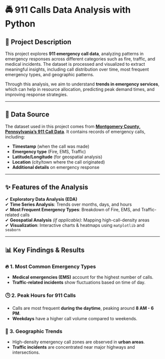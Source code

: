 # 🚔 911 Calls Data Analysis with Python

## 📌 Project Description
This project explores **911 emergency call data**, analyzing patterns in emergency responses across different categories such as fire, traffic, and medical incidents. The dataset is processed and visualized to extract meaningful insights, including call distribution over time, most frequent emergency types, and geographic patterns.

Through this analysis, we aim to understand **trends in emergency services**, which can help in resource allocation, predicting peak demand times, and improving response strategies.

---

## 📂 Data Source
The dataset used in this project comes from **[Montgomery County, Pennsylvania’s 911 Call Data](https://www.kaggle.com/mchirico/montcoalert)**. It contains records of emergency calls, including:
- **Timestamp** (when the call was made)
- **Emergency type** (Fire, EMS, Traffic)
- **Latitude/Longitude** (for geospatial analysis)
- **Location** (city/town where the call originated)
- **Additional details** on emergency response

---

## ✨ Features of the Analysis
✔ **Exploratory Data Analysis (EDA)**  
✔ **Time Series Analysis**: Trends over months, days, and hours  
✔ **Most Frequent Emergency Types**: Breakdown of Fire, EMS, and Traffic-related calls  
✔ **Geospatial Analysis** *(if applicable)*: Mapping high-call-density areas  
✔ **Visualization**: Interactive charts & heatmaps using `matplotlib` and `seaborn`  

---

## 📊 Key Findings & Results
### 🔥 **1. Most Common Emergency Types**
- **Medical emergencies (EMS)** account for the highest number of calls.
- **Traffic-related incidents** show fluctuations based on time of day.

### 🕒 **2. Peak Hours for 911 Calls**
- Calls are most frequent **during the daytime**, peaking around **8 AM - 6 PM**.
- **Weekdays** have a higher call volume compared to weekends.

### 📍 **3. Geographic Trends**
- High-density emergency call zones are observed in **urban areas**.
- **Traffic incidents** are concentrated near major highways and intersections.

